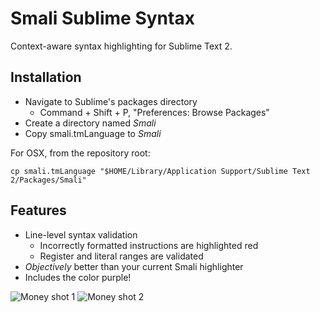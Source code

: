 Smali Sublime Syntax
====================

Context-aware syntax highlighting for Sublime Text 2.

Installation
------------
* Navigate to Sublime's packages directory
  * Command + Shift + P, "Preferences: Browse Packages"
* Create a directory named _Smali_
* Copy smali.tmLanguage to _Smali_


For OSX, from the repository root:

`cp smali.tmLanguage "$HOME/Library/Application Support/Sublime Text 2/Packages/Smali"`

Features
--------
* Line-level syntax validation
  * Incorrectly formatted instructions are highlighted red
  * Register and literal ranges are validated
* _Objectively_ better than your current Smali highlighter 
* Includes the color purple!

![](http://i.imgur.com/v9zd2Pa.png "Money shot 1")
![](http://i.imgur.com/6G41hAf.png "Money shot 2")
